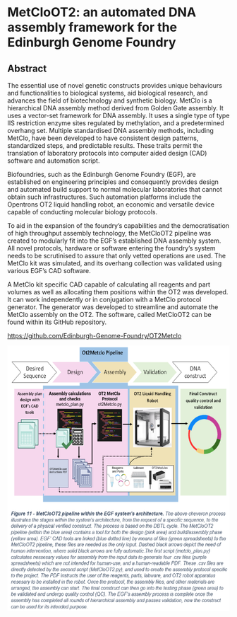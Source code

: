 # MetCloOT2: an automated DNA assembly framework for the Edinburgh Genome Foundry

## Abstract

The essential use of novel genetic constructs provides unique behaviours and functionalities to biological systems, aid biological research, and advances the field of biotechnology and synthetic biology. 
MetClo is a hierarchical DNA assembly method derived from Golden Gate assembly. It uses a vector-set framework for DNA assembly.  It uses a single type of type IIS restriction enzyme sites regulated by methylation, and a predetermined overhang set. 
Multiple standardised DNA assembly methods, including MetClo, have been developed to have consistent design patterns, standardized steps, and predictable results. These traits permit the translation of laboratory protocols into computer aided design (CAD) software and automation script. 

Biofoundries, such as the Edinburgh Genome Foundry (EGF), are established on engineering principles and consequently provides design and automated build support to normal molecular laboratories that cannot obtain such infrastructures. 
Such automation platforms include the Opentrons OT2 liquid handling robot, an economic and versatile device capable of conducting molecular biology protocols. 

To aid in the expansion of the foundry’s capabilities and the democratisation of high throughput assembly technology, the MetCloOT2 pipeline was created to modularly fit into the EGF’s established DNA assembly system. 
All novel protocols, hardware or software entering the foundry’s system needs to be scrutinised to assure that only vetted operations are used. 
The MetClo kit was simulated, and its overhang collection was validated using various EGF’s CAD software. 

A MetClo kit specific CAD capable of calculating all reagents and part volumes as well as allocating them positions within the OT2 was developed. 
It can work independently or in conjugation with a MetClo protocol generator. 
The generator was developed to streamline and automate the MetClo assembly on the OT2. The software, called MetCloOT2 can be found within its GitHub repository. 

https://github.com/Edinburgh-Genome-Foundry/OT2Metclo
<p align="center">
  <img src="Metclo_pipeline_summary.png" height="600"/ >
  </p>
